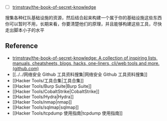 - [ ] [trimstray/the-book-of-secret-knowledge](https://github.com/trimstray/the-book-of-secret-knowledge)

搜集各种红队基础设施的资源，然后结合起来构建一个属于你的基础设施这些东西你可以暂时不用，长期来看，你要清楚他们的原理，并且能够构建这些工具，尽快走出脚本小子的水平

## Reference

- [trimstray/the-book-of-secret-knowledge: A collection of inspiring lists, manuals, cheatsheets, blogs, hacks, one-liners, cli/web tools and more. (github.com)](https://github.com/trimstray/the-book-of-secret-knowledge)
- [[../../网络安全 Github 工具资料搜集|网络安全 Github 工具资料搜集]]
- [[Hacker Tools/工具合集|工具合集]]
- [[Hacker Tools/Burp Suite|Burp Suite]]
- [[Hacker Tools/CobaltStrike|CobaltStrike]]
- [[Hacker Tools/Hydra|Hydra]]
- [[Hacker Tools/nmap|nmap]]
- [[Hacker Tools/sqlmap|sqlmap]]
- [[Hacker Tools/tcpdump 使用指南|tcpdump 使用指南]]
